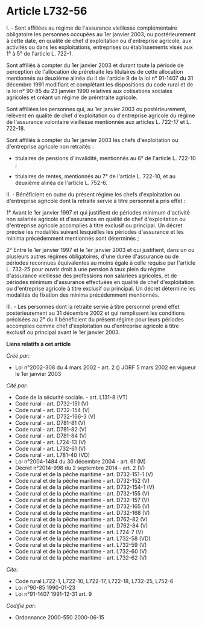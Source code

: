 # Article L732-56

I. - Sont affiliées au régime de l'assurance vieillesse complémentaire obligatoire les personnes occupées au 1er janvier
2003, ou postérieurement à cette date, en qualité de chef d'exploitation ou d'entreprise agricole, aux activités ou dans les
exploitations, entreprises ou établissements visés aux 1° à 5° de l'article L. 722-1.

Sont affiliés à compter du 1er janvier 2003 et durant toute la période de perception de l'allocation de préretraite les
titulaires de cette allocation mentionnés au deuxième alinéa du II de l'article 9 de la loi n° 91-1407 du 31 décembre 1991
modifiant et complétant les dispositions du code rural et de la loi n° 90-85 du 23 janvier 1990 relatives aux cotisations
sociales agricoles et créant un régime de préretraite agricole.

Sont affiliées les personnes qui, au 1er janvier 2003 ou postérieurement, relèvent en qualité de chef d'exploitation ou
d'entreprise agricole du régime de l'assurance volontaire vieillesse mentionnée aux articles L. 722-17 et L. 722-18.

Sont affiliés à compter du 1er janvier 2003 les chefs d'exploitation ou d'entreprise agricole non retraités :

- titulaires de pensions d'invalidité, mentionnés au 6° de l'article L. 722-10 ;

- titulaires de rentes, mentionnés au 7° de l'article L. 722-10, et au deuxième alinéa de l'article L. 752-6.

II. - Bénéficient en outre du présent régime les chefs d'exploitation ou d'entreprise agricole dont la retraite servie à
titre personnel a pris effet :

1° Avant le 1er janvier 1997 et qui justifient de périodes minimum d'activité non salariée agricole et d'assurance en qualité
de chef d'exploitation ou d'entreprise agricole accomplies à titre exclusif ou principal. Un décret précise les modalités
suivant lesquelles les périodes d'assurance et les minima précédemment mentionnés sont déterminés ;

2° Entre le 1er janvier 1997 et le 1er janvier 2003 et qui justifient, dans un ou plusieurs autres régimes obligatoires,
d'une durée d'assurance ou de périodes reconnues équivalentes au moins égale à celle requise par l'article L. 732-25 pour
ouvrir droit à une pension à taux plein du régime d'assurance vieillesse des professions non salariées agricoles, et de
périodes minimum d'assurance effectuées en qualité de chef d'exploitation ou d'entreprise agricole à titre exclusif ou
principal. Un décret détermine les modalités de fixation des minima précédemment mentionnés.

III. - Les personnes dont la retraite servie à titre personnel prend effet postérieurement au 31 décembre 2002 et qui
remplissent les conditions précisées au 2° du II bénéficient du présent régime pour leurs périodes accomplies comme chef
d'exploitation ou d'entreprise agricole à titre exclusif ou principal avant le 1er janvier 2003.

**Liens relatifs à cet article**

_Créé par_:

  - Loi n°2002-308 du 4 mars 2002 - art. 2 () JORF 5 mars 2002 en vigueur le 1er janvier 2003

_Cité par_:

  - Code de la sécurité sociale. - art. L131-8 (VT)
  - Code rural - art. D732-151 (V)
  - Code rural - art. D732-154 (V)
  - Code rural - art. D732-166-3 (V)
  - Code rural - art. D781-81 (V)
  - Code rural - art. D781-82 (V)
  - Code rural - art. D781-84 (V)
  - Code rural - art. L724-13 (V)
  - Code rural - art. L732-61 (V)
  - Code rural - art. L781-40 (VD)
  - Loi n°2004-1484 du 30 décembre 2004 - art. 61 (M)
  - Décret n°2014-998 du 2 septembre 2014 - art. 2 (V)
  - Code rural et de la pêche maritime - art. D732-151-1 (V)
  - Code rural et de la pêche maritime - art. D732-152 (V)
  - Code rural et de la pêche maritime - art. D732-154-1 (V)
  - Code rural et de la pêche maritime - art. D732-155 (V)
  - Code rural et de la pêche maritime - art. D732-157 (V)
  - Code rural et de la pêche maritime - art. D732-165 (V)
  - Code rural et de la pêche maritime - art. D732-168 (V)
  - Code rural et de la pêche maritime - art. D762-82 (V)
  - Code rural et de la pêche maritime - art. D762-84 (V)
  - Code rural et de la pêche maritime - art. L724-7 (V)
  - Code rural et de la pêche maritime - art. L732-58 (VD)
  - Code rural et de la pêche maritime - art. L732-59 (V)
  - Code rural et de la pêche maritime - art. L732-60 (V)
  - Code rural et de la pêche maritime - art. L732-62 (V)

_Cite_:

  - Code rural L722-1, L722-10, L722-17, L722-18, L732-25, L752-6
  - Loi n°90-85 1990-01-23
  - Loi n°91-1407 1991-12-31 art. 9

_Codifié par_:

  - Ordonnance 2000-550 2000-06-15
